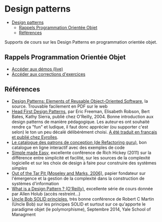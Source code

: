 # Design patterns

- [Design patterns](#design-patterns)
  - [Rappels Programmation Orientée Objet](#rappels-programmation-orientée-objet)
  - [Références](#références)

Supports de cours sur les Design Patterns en programmation orientée objet.

## Rappels Programmation Orientée Objet

- [Accéder aux démos (live)](./rappels-poo/demo-live/)
- [Accéder aux corrections d'exercices](./rappels-poo/exercices/)

## Références

- [Design Patterns: Elements of Reusable Object-Oriented Software](https://www.oreilly.com/library/view/design-patterns-elements/0201633612/), la source. Trouvable facilement en PDF sur le web
- [Head First Design Patterns](https://www.oreilly.com/library/view/head-first-design/0596007124/), par Eric Freeman, Elisabeth Robson, Bert Bates, Kathy Sierra, publié chez O'Reilly, 2004. Bonne introduction aux design patterns de manière pédagogique. Les auteur·es ont souhaité rendre ça "fun" et ludique, il faut donc apprécier (ou supporter c'est selon) le ton un peu décalé délibérément choisi. [A été traduit en français et publié chez Eyrolles](https://www.eyrolles.com/Informatique/Livre/design-patterns-tete-la-premiere-9782841773503/).
- [Le catalogue des patrons de conception (de Refactoring guru)](https://refactoring.guru/fr/design-patterns/catalog), bon catalogue en ligne interactif avec des exemples de code
- [Simple made Easy](https://www.youtube.com/watch?v=LKtk3HCgTa8&t=2593s), excellente conférence de Rich Hickey (2011) sur la différence entre simplicité et facilité, sur les sources de la complexité logicielle et sur les choix de design à faire pour construire des systèmes *simples*
- [Out of the Tar Pit (Moseley and Marks, 2006)](https://www.google.com/url?sa=t&rct=j&q=&esrc=s&source=web&cd=&ved=2ahUKEwipgJPbx5v6AhUR0oUKHXWoBFEQFnoECAoQAQ&url=http%3A%2F%2Fcurtclifton.net%2Fpapers%2FMoseleyMarks06a.pdf&usg=AOvVaw1JUvmj_G5AdyAvQ4fxEkfv), papier fondateur sur l'émergence et la gestion de la complexité dans la construction de systèmes d'information
- [What is a Design Pattern ? (O'Reilly)](https://learning.oreilly.com/videos/design-patterns-in/9781491935828/9781491935828-video226613/), excellente série de cours donnée par Allen Holub (accès restreint...)
- [Uncle Bob SOLID principles](https://www.youtube.com/watch?v=QHnLmvDxGTY), très bonne conférence de Robert C Martin (Uncle Bob) sur les principes SOLID et surtout sur ce qu'apporte le paradigme objet (le polymorphisme), Septembre 2014, Yale School of Managment